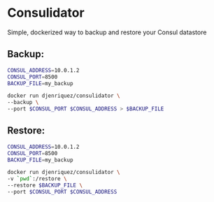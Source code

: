 # Consulidator
Simple, dockerized way to backup and restore your Consul datastore

## Backup:
```sh
CONSUL_ADDRESS=10.0.1.2
CONSUL_PORT=8500
BACKUP_FILE=my_backup

docker run djenriquez/consulidator \
--backup \
--port $CONSUL_PORT $CONSUL_ADDRESS > $BACKUP_FILE
```

## Restore:
```sh
CONSUL_ADDRESS=10.0.1.2
CONSUL_PORT=8500
BACKUP_FILE=my_backup

docker run djenriquez/consulidator \
-v `pwd`:/restore \
--restore $BACKUP_FILE \
--port $CONSUL_PORT $CONSUL_ADDRESS
```
